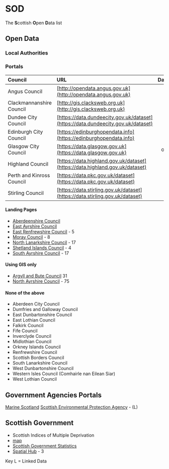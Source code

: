 # SOD
The **S**cottish **O**pen **D**ata list

## Open Data

### Local Authorities

### Portals

| Council       | URL         | Datasets |
| :------------- |:-------------| :-----:|
| Angus Council | [http://opendata.angus.gov.uk](http://opendata.angus.gov.uk)  |  |
| Clackmannanshire Council | [http://gis.clacksweb.org.uk](http://gis.clacksweb.org.uk) |  |
| Dundee City Council |[https://data.dundeecity.gov.uk/dataset](https://data.dundeecity.gov.uk/dataset)|  |
| Edinburgh City Council| [https://edinburghopendata.info](https://edinburghopendata.info)| 234|
| Glasgow City Council | [https://data.glasgow.gov.uk](https://data.glasgow.gov.uk)| offline |
| Highland Council |[https://data.highland.gov.uk/dataset](https://data.highland.gov.uk/dataset)| |
| Perth and Kinross Council|[https://data.pkc.gov.uk/dataset](https://data.pkc.gov.uk/dataset) | |
| Stirling Council | [https://data.stirling.gov.uk/dataset](https://data.stirling.gov.uk/dataset)| |



#### Landing Pages 
- [Aberdeenshire Council](https://www.aberdeenshire.gov.uk/online/open-data/)
- [East Ayrshire Council](https://www.east-ayrshire.gov.uk/CouncilAndGovernment/About-the-Council/Information-and-statistics/Open-Data.aspx)
- [East Renfrewshire Council](https://data.gov.uk/publisher/east-renfrewshire-council) - 5
- [Moray Council](http://www.moray.gov.uk/moray_standard/page_110140.html) - 8
- [North Lanarkshire Council](https://data.gov.uk/search?q=%22North+Lanarkshire%22) - 17
- [Shetland Islands Council](https://www.shetland.gov.uk/information-rights/OpenData.asp) - 4
- [South Ayrshire Council](https://www.south-ayrshire.gov.uk/opendata/) - 17

#### Using GIS only
- [Argyll and Bute Council](https://data-argyll-bute.opendata.arcgis.com/) 31
- [North Ayrshire Council](https://maps-north-ayrshire.opendata.arcgis.com) - 75

#### None of the above

- Aberdeen City Council
- Dumfries and Galloway Council
- East Dunbartonshire Council
- East Lothian Council
- Falkirk Council
- Fife Council
- Inverclyde Council
- Midlothian Council
- Orkney Islands Council
- Renfrewshire Council
- Scottish Borders Council
- South Lanarkshire Council
- West Dunbartonshire Council
- Western Isles Council (Comhairle nan Eilean Siar)
- West Lothian Council


## Government Agencies Portals
[Marine Scotland](https://data.marine.gov.scot)
[Scottish Environmental Protection Agency](http://data.sepa.org.uk) - (L)

## Scottish Government 
- Scottish Indices of Multiple Deprivation 
 - [map](http://simd.scot/2016/#/simd2016/BTTTFTT/9/-4.0000/55.9000/)
- [Scottish Government Statistics](http://statistics.gov.scot/home?_ga=2.257996684.769017547.1528731593-1239213985.1463907445)
 - [Spatial Hub](http://www.spatialhub.scot/get-data/) - 3

Key
L = Linked Data